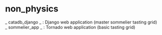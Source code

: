 # non_physics

_ catadb_django _ : Django web application (master sommelier tasting grid)<br>
_ sommelier_app _ : Tornado web application (basic tasting grid)
